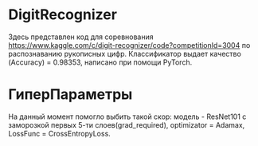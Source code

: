 # DigitRecognizer
Здесь представлен код для соревнования  https://www.kaggle.com/c/digit-recognizer/code?competitionId=3004   по распознаванию рукописных цифр.
Классификатор выдает качество (Accuracy) = 0.98353, написано при помощи PyTorch.

# ГиперПараметры
На данный момент помогло выбить такой скор: 
модель - ResNet101 с заморозкой первых 5-ти слоев(grad_required), optimizator = Adamax, LossFunc = CrossEntropyLoss.


